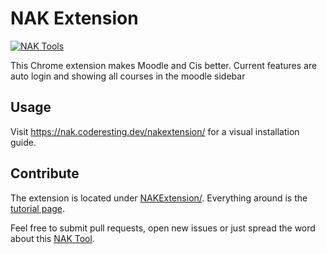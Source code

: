 # NAK Extension

[![NAK Tools](https://img.shields.io/badge/NAK%20Tools-member-blue)](https://nak.coderesting.dev/)

This Chrome extension makes Moodle and Cis better. Current features are auto login and showing all courses in the moodle sidebar

## Usage

Visit https://nak.coderesting.dev/nakextension/ for a visual installation guide.

## Contribute

The extension is located under [NAKExtension/](NAKExtension/). Everything around is the [tutorial page](https://nak.coderesting.dev/nakextension/).

Feel free to submit pull requests, open new issues or just spread the word about this [NAK Tool](https://nak.coderesting.dev/).
